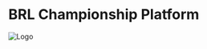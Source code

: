 
# BRL Championship Platform

![Logo](https://cdn.discordapp.com/attachments/999486149892517898/1002475751305662484/BrlTelaInicial.gif)

